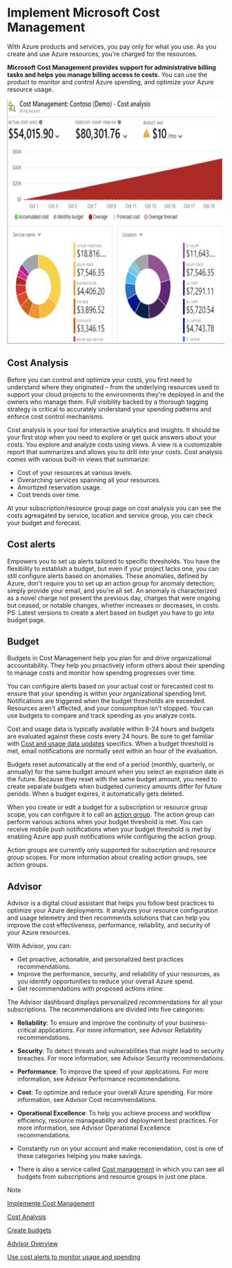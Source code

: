 # Implement Microsoft Cost Management

With Azure products and services, you pay only for what you use. As you create and use Azure resources, you're charged for the resources.

**Microsoft Cost Management provides support for administrative billing tasks and helps you manage billing access to costs.** You can use the product to monitor and control Azure spending, and optimize your Azure resource usage.

<img src="./img/billing.png" alt="Billing Overview" width="669" height="566">

## Cost Analysis

Before you can control and optimize your costs, you first need to understand where they originated – from the underlying resources used to support your cloud projects to the environments they're deployed in and the owners who manage them. Full visibility backed by a thorough tagging strategy is critical to accurately understand your spending patterns and enforce cost control mechanisms.

Cost analysis is your tool for interactive analytics and insights. It should be your first stop when you need to explore or get quick answers about your costs. You explore and analyze costs using views. A view is a customizable report that summarizes and allows you to drill into your costs. Cost analysis comes with various built-in views that summarize:

- Cost of your resources at various levels.
- Overarching services spanning all your resources.
- Amortized reservation usage.
- Cost trends over time.

At your subscription/resource group page on cost analysis you can see the costs agreagated by service, location and service group, you can check your budget and forecast.

## Cost alerts

Empowers you to set up alerts tailored to specific thresholds. You have the flexibility to establish a budget, but even if your project lacks one, you can still configure alerts based on anomalies. These anomalies, defined by Azure, don't require you to set up an action group for anomaly detection; simply provide your email, and you're all set. An anomaly is characterized as a novel charge not present the previous day, charges that were ongoing but ceased, or notable changes, whether increases or decreases, in costs.
PS: Latest versions to create a alert based on budget you have to go into budget page.

## Budget

Budgets in Cost Management help you plan for and drive organizational accountability. They help you proactively inform others about their spending to manage costs and monitor how spending progresses over time.

You can configure alerts based on your actual cost or forecasted cost to ensure that your spending is within your organizational spending limit. Notifications are triggered when the budget thresholds are exceeded. Resources aren't affected, and your consumption isn't stopped. You can use budgets to compare and track spending as you analyze costs.

Cost and usage data is typically available within 8-24 hours and budgets are evaluated against these costs every 24 hours. Be sure to get familiar with [Cost and usage data updates](https://learn.microsoft.com/en-us/azure/cost-management-billing/costs/understand-cost-mgt-data#cost-and-usage-data-updates-and-retention) specifics. When a budget threshold is met, email notifications are normally sent within an hour of the evaluation.

Budgets reset automatically at the end of a period (monthly, quarterly, or annually) for the same budget amount when you select an expiration date in the future. Because they reset with the same budget amount, you need to create separate budgets when budgeted currency amounts differ for future periods. When a budget expires, it automatically gets deleted.

When you create or edit a budget for a subscription or resource group scope, you can configure it to call an [action group](https://learn.microsoft.com/en-us/azure/azure-monitor/alerts/action-groups). The action group can perform various actions when your budget threshold is met. You can receive mobile push notifications when your budget threshold is met by enabling Azure app push notifications while configuring the action group.

Action groups are currently only supported for subscription and resource group scopes. For more information about creating action groups, see action groups.

## Advisor

Advisor is a digital cloud assistant that helps you follow best practices to optimize your Azure deployments. It analyzes your resource configuration and usage telemetry and then recommends solutions that can help you improve the cost effectiveness, performance, reliability, and security of your Azure resources.

With Advisor, you can:

- Get proactive, actionable, and personalized best practices recommendations.
- Improve the performance, security, and reliability of your resources, as you identify opportunities to reduce your overall Azure spend.
- Get recommendations with proposed actions inline.

The Advisor dashboard displays personalized recommendations for all your subscriptions. The recommendations are divided into five categories:

- **Reliability**: To ensure and improve the continuity of your business-critical applications. For more information, see Advisor Reliability recommendations.
- **Security**: To detect threats and vulnerabilities that might lead to security breaches. For more information, see Advisor Security recommendations.
- **Performance**: To improve the speed of your applications. For more information, see Advisor Performance recommendations.
- **Cost**: To optimize and reduce your overall Azure spending. For more information, see Advisor Cost recommendations.
- **Operational Excellence**: To help you achieve process and workflow efficiency, resource manageability and deployment best practices. For more information, see Advisor Operational Excellence recommendations.

- Constantly run on your account and make recomendation, cost is one of these categories helping you make savings.
- There is also a service called [Cost management](https://learn.microsoft.com/en-us/azure/cost-management-billing/cost-management-billing-overview) in which you can see all budgets from subscriptions and resource groups in just one place.

>[!NOTE]
>[Implemente Cost Management](https://learn.microsoft.com/en-us/training/modules/configure-subscriptions/6-implement-cost-management)
>
>[Cost Analysis](https://learn.microsoft.com/en-us/azure/cost-management-billing/costs/quick-acm-cost-analysis)
>
>[Create budgets](https://learn.microsoft.com/en-us/azure/cost-management-billing/costs/tutorial-acm-create-budgets)
>
>[Advisor Overview](https://learn.microsoft.com/en-us/azure/advisor/advisor-overview)
>
>[Use cost alerts to monitor usage and spending](https://learn.microsoft.com/en-us/azure/cost-management-billing/costs/cost-mgt-alerts-monitor-usage-spending)
